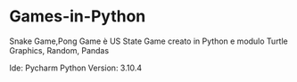# Games-in-Python
Snake Game,Pong Game è US State Game creato in Python e modulo Turtle Graphics, Random, Pandas

Ide: Pycharm
Python Version: 3.10.4


